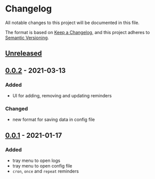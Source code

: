 # Changelog
All notable changes to this project will be documented in this file.

The format is based on [Keep a Changelog](https://keepachangelog.com/en/1.0.0/),
and this project adheres to [Semantic Versioning](https://semver.org/spec/v2.0.0.html).

## [Unreleased]
## [0.0.2] - 2021-03-13
### Added
- UI for adding, removing and updating reminders

### Changed
- new format for saving data in config file

## [0.0.1] - 2021-01-17
### Added
- tray menu to open logs
- tray menu to open config file
- `cron`, `once` and `repeat` reminders

[Unreleased]: https://github.com/hovancik/later-on/compare/v0.0.2...HEAD
[0.0.2]: https://github.com/hovancik/later-on/releases/tag/v0.0.2
[0.0.1]: https://github.com/hovancik/later-on/releases/tag/v0.0.1
